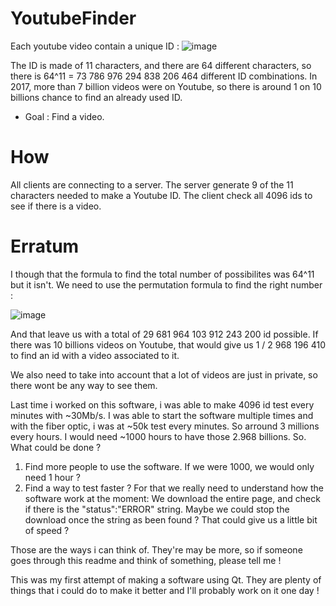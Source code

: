# YoutubeFinder
Each youtube video contain a unique ID :
![image](https://user-images.githubusercontent.com/54883972/194720586-b7a4e65f-eac0-43dc-a6a4-fc4be3ed4176.png)


The ID is made of 11 characters, and there are 64 different characters,
so there is 64^11 = 73 786 976 294 838 206 464 different ID combinations.
In 2017, more than 7 billion videos were on Youtube, so there is around 1 on 10 billions chance to find an already used ID.

 - Goal : Find a video.
 
 # How
 
 All clients are connecting to a server. The server generate 9 of the 11 characters needed to make a Youtube ID.
 The client check all 4096 ids to see if there is a video.
 
 
 # Erratum
 
I though that the formula to find the total number of possibilites was 64^11 but it isn't.
We need to use the permutation formula to find the right number :

![image](https://user-images.githubusercontent.com/54883972/209566426-13cf0e06-bb09-422f-8ed2-e1005b88bb50.png)

And that leave us with a total of 29 681 964 103 912 243 200 id possible.
If there was 10 billions videos on Youtube, that would give us 1 / 2 968 196 410 to find an id with a video associated to it.

We also need to take into account that a lot of videos are just in private, so there wont be any way to see them.

Last time i worked on this software, i was able to make 4096 id test every minutes with ~30Mb/s.
I was able to start the software multiple times and with the fiber optic, i was at ~50k test every minutes.
So arround 3 millions every hours.
I would need ~1000 hours to have those 2.968 billions.
So. What could be done ?

1) Find more people to use the software. If we were 1000, we would only need 1 hour ?
2) Find a way to test faster ? For that we really need to understand how the software work at the moment:
   We download the entire page, and check if there is the "status":"ERROR" string.
   Maybe we could stop the download once the string as been found ? That could give us a little bit of speed ?
   
Those are the ways i can think of. They're may be more, so if someone goes through this readme and think of something, please tell me !

This was my first attempt of making a software using Qt. They are plenty of things that i could do to make it better and I'll probably work on it one day !
